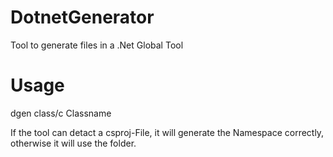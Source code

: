 # DotnetGenerator
Tool to generate files in a .Net Global Tool

# Usage

dgen class/c Classname
  
If the tool can detact a csproj-File, it will generate the Namespace correctly, otherwise it will use the folder.
